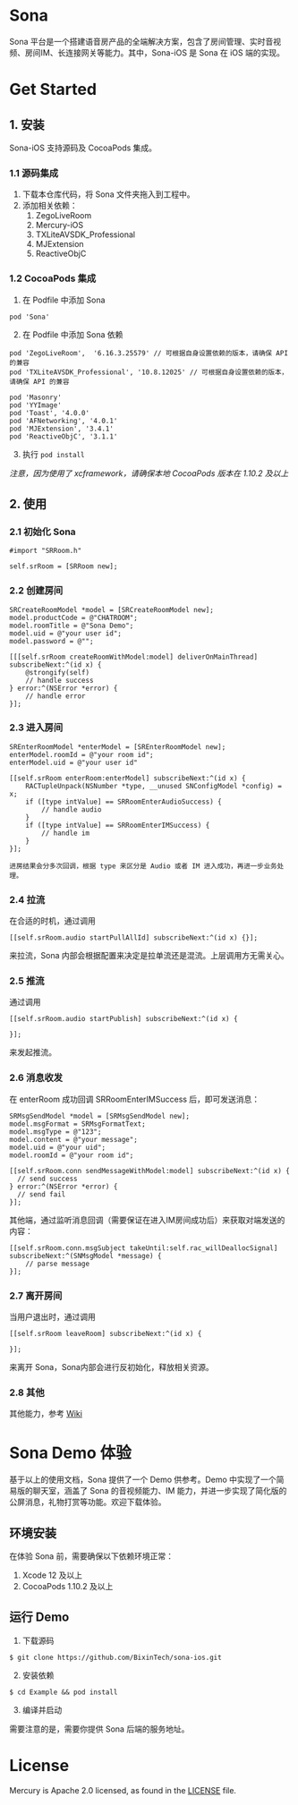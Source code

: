 # Sona
Sona 平台是一个搭建语音房产品的全端解决方案，包含了房间管理、实时音视频、房间IM、长连接网关等能力。其中，Sona-iOS 是 Sona 在 iOS 端的实现。


# Get Started

## 1. 安装

Sona-iOS 支持源码及 CocoaPods 集成。


### 1.1 源码集成

1. 下载本仓库代码，将 Sona 文件夹拖入到工程中。
2. 添加相关依赖：
    1. ZegoLiveRoom
    2. Mercury-iOS
    3. TXLiteAVSDK_Professional
    4. MJExtension
    5. ReactiveObjC

### 1.2 CocoaPods 集成

1. 在 Podfile 中添加 Sona 
  ```
  pod 'Sona'
  ```
2. 在 Podfile 中添加 Sona 依赖

  ```
  pod 'ZegoLiveRoom',  '6.16.3.25579' // 可根据自身设置依赖的版本，请确保 API 的兼容
  pod 'TXLiteAVSDK_Professional', '10.8.12025' // 可根据自身设置依赖的版本，请确保 API 的兼容

  pod 'Masonry'
  pod 'YYImage'
  pod 'Toast', '4.0.0'
  pod 'AFNetworking', '4.0.1'
  pod 'MJExtension', '3.4.1'
  pod 'ReactiveObjC', '3.1.1'
  ```
3. 执行 `pod install`

*注意，因为使用了 xcframework，请确保本地 CocoaPods 版本在 1.10.2 及以上*

## 2. 使用

### 2.1 初始化 Sona

```
#import "SRRoom.h"

self.srRoom = [SRRoom new];
```

### 2.2 创建房间

```
SRCreateRoomModel *model = [SRCreateRoomModel new];
model.productCode = @"CHATROOM";
model.roomTitle = @"Sona Demo";
model.uid = @"your user id";
model.password = @"";

[[[self.srRoom createRoomWithModel:model] deliverOnMainThread] subscribeNext:^(id x) {
    @strongify(self)
    // handle success
} error:^(NSError *error) {
    // handle error
}];

```

### 2.3 进入房间

```
SREnterRoomModel *enterModel = [SREnterRoomModel new];
enterModel.roomId = @"your room id";
enterModel.uid = @"your user id"

[[self.srRoom enterRoom:enterModel] subscribeNext:^(id x) {
    RACTupleUnpack(NSNumber *type, __unused SNConfigModel *config) = x;
    if ([type intValue] == SRRoomEnterAudioSuccess) {
        // handle audio        
    }
    if ([type intValue] == SRRoomEnterIMSuccess) {
        // handle im 
    }
}];

进房结果会分多次回调，根据 type 来区分是 Audio 或者 IM 进入成功，再进一步业务处理。

```

### 2.4 拉流

在合适的时机，通过调用

```
[[self.srRoom.audio startPullAllId] subscribeNext:^(id x) {}];
```

来拉流，Sona 内部会根据配置来决定是拉单流还是混流。上层调用方无需关心。

### 2.5 推流

通过调用

```
[[self.srRoom.audio startPublish] subscribeNext:^(id x) {
                
}];

```
来发起推流。

### 2.6 消息收发


在 enterRoom 成功回调 SRRoomEnterIMSuccess 后，即可发送消息：

```
SRMsgSendModel *model = [SRMsgSendModel new];
model.msgFormat = SRMsgFormatText;
model.msgType = @"123";
model.content = @"your message";
model.uid = @"your uid";
model.roomId = @"your room id";

[[self.srRoom.conn sendMessageWithModel:model] subscribeNext:^(id x) {
  // send success
} error:^(NSError *error) {
  // send fail
}];

```
其他端，通过监听消息回调（需要保证在进入IM房间成功后）来获取对端发送的内容：
```
[[self.srRoom.conn.msgSubject takeUntil:self.rac_willDeallocSignal] subscribeNext:^(SNMsgModel *message) {
    // parse message
}];

```

### 2.7 离开房间

当用户退出时，通过调用

```
[[self.srRoom leaveRoom] subscribeNext:^(id x) {
        
}];
```
来离开 Sona，Sona内部会进行反初始化，释放相关资源。

### 2.8 其他

其他能力，参考 [Wiki](https://github.com/BixinTech/sona-ios/wiki)


# Sona Demo 体验

基于以上的使用文档，Sona 提供了一个 Demo 供参考。Demo 中实现了一个简易版的聊天室，涵盖了 Sona 的音视频能力、IM 能力，并进一步实现了简化版的公屏消息，礼物打赏等功能。欢迎下载体验。

## 环境安装
在体验 Sona 前，需要确保以下依赖环境正常：

1. Xcode 12 及以上
2. CocoaPods 1.10.2 及以上

## 运行 Demo

1. 下载源码
 ```
 $ git clone https://github.com/BixinTech/sona-ios.git
 ```
2. 安装依赖
  ```
  $ cd Example && pod install
  ```
3. 编译并启动

需要注意的是，需要你提供 Sona 后端的服务地址。

# License

Mercury is Apache 2.0 licensed, as found in the [LICENSE](https://github.com/BixinTech/sona-ios/blob/main/LICENSE) file.
